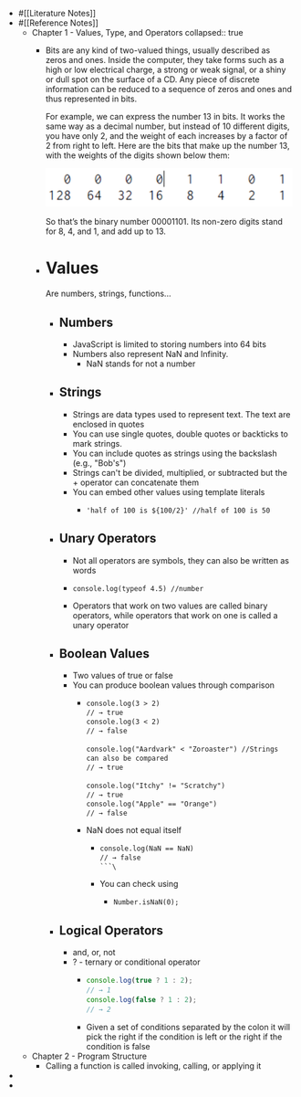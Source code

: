 - #[[Literature Notes]]
- #[[Reference Notes]]
	- Chapter 1 - Values, Type, and Operators
	  collapsed:: true
		- Bits are any kind of two-valued things, usually described as zeros and ones.
		  Inside the computer, they take forms such as a high or low electrical charge,
		  a strong or weak signal, or a shiny or dull spot on the surface of a CD. Any
		  piece of discrete information can be reduced to a sequence of zeros and ones
		  and thus represented in bits.
		  
		  For example, we can express the number 13 in bits. It works the same way
		  as a decimal number, but instead of 10 different digits, you have only 2, and
		  the weight of each increases by a factor of 2 from right to left. Here are the
		  bits that make up the number 13, with the weights of the digits shown below
		  them:
		  
		  ![image.png](../assets/image_1653428518475_0.png) 
		  
		  So that’s the binary number 00001101. Its non-zero digits stand for 8, 4, and
		  1, and add up to 13.
		- # Values
		  Are numbers, strings, functions...
			- ## Numbers
				- JavaScript is limited to storing numbers into 64 bits
				- Numbers also represent NaN and Infinity.
					- NaN stands for not a number
			- ## Strings
				- Strings are data types used to represent text. The text are enclosed in quotes
				- You can use single quotes, double quotes or backticks to mark strings.
				- You can include quotes  as strings using the backslash (e.g., "Bob\'s")
				- Strings can't be divided, multiplied, or subtracted but the + operator can concatenate them
				- You can embed other values using template literals
					- ```JS
					  'half of 100 is ${100/2}' //half of 100 is 50
					  ```
			- ## Unary Operators
				- Not all operators are symbols, they can also be written as words
				- ```JS
				  console.log(typeof 4.5) //number
				  ```
				- Operators that work on two values are called binary operators, while operators that work on one is called a unary operator
			- ## Boolean Values
				- Two values of true or false
				- You can produce boolean values through comparison
					- ```JS
					  console.log(3 > 2)
					  // → true
					  console.log(3 < 2)
					  // → false
					  
					  console.log("Aardvark" < "Zoroaster") //Strings can also be compared
					  // → true
					  
					  console.log("Itchy" != "Scratchy")
					  // → true
					  console.log("Apple" == "Orange")
					  // → false
					  ```
					- NaN does not equal itself
						- ```JS
						  console.log(NaN == NaN)
						  // → false
						  ```\
						- You can check using
							- ```JS
							  Number.isNaN(0);
							  ```
			- ## Logical Operators
				- and, or, not
				- ? - ternary or conditional operator
					- ```js
					  console.log(true ? 1 : 2);
					  // → 1
					  console.log(false ? 1 : 2);
					  // → 2
					  ```
					- Given a set of conditions separated by the colon it will pick the right if the condition is left or the right if the condition is false
	- Chapter 2 - Program Structure
		- Calling a function is called invoking, calling, or applying it
-
-